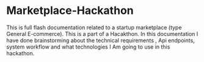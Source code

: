 # Marketplace-Hackathon
This is full flash documentation related to a startup marketplace (type General E-commerce). This is a part of a Hacakthon. In this documentation I have done brainstorming about the technical requirements , Api endpoints, system workflow and what technologies I Am going to use in this hackathon.
